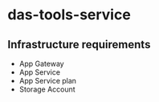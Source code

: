 # das-tools-service


## Infrastructure requirements
* App Gateway
* App Service
* App Service plan
* Storage Account
